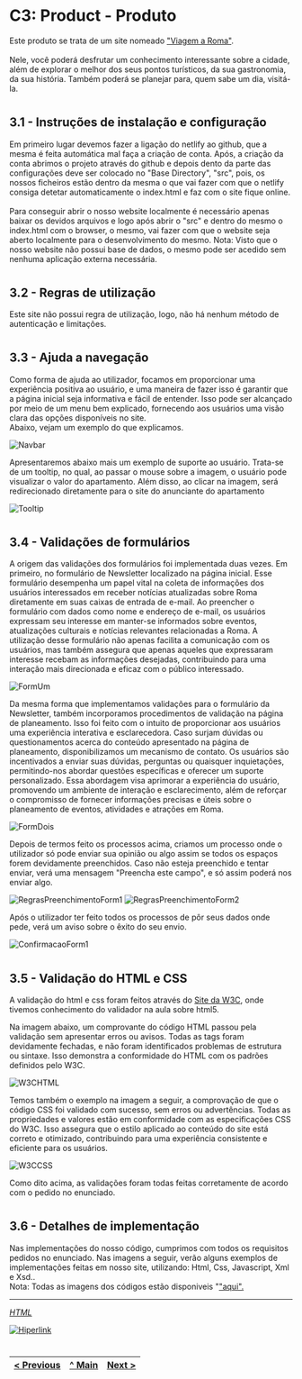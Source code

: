 # C3: Product - Produto

Este produto se trata de um site nomeado <a href="https://tiwm23tig05.netlify.app">"Viagem a Roma"</a>.<br>
<br>
 Nele, você poderá desfrutar um conhecimento interessante sobre a cidade, além de explorar o melhor dos seus pontos turísticos, da sua gastronomia, da sua história. Também poderá se planejar para, quem sabe um dia, visitá-la. 

#

## 3.1 - Instruções de instalação e configuração

Em primeiro lugar devemos fazer a ligação do netlify ao github, que a mesma é feita automática mal faça a criação de conta. Após, a criação da conta abrimos o projeto através do github e depois dento da parte das configurações deve ser colocado no "Base Directory", "src", pois, os nossos ficheiros estão dentro da mesma o que vai fazer com que o netlify consiga detetar automaticamente o index.html e faz com o site fique online.<br>
<br>
Para conseguir abrir o nosso website localmente é necessário apenas baixar os devidos arquivos e logo após abrir o "src" e dentro do mesmo o index.html com o browser, o mesmo, vai fazer com que o website seja aberto localmente para o desenvolvimento do mesmo. Nota: Visto que o nosso website não possui base de dados, o mesmo pode ser acedido sem nenhuma aplicação externa necessária. 

#

## 3.2 - Regras de utilização

Este site não possui regra de utilização, logo, não há nenhum método de autenticação e limitações.

#

## 3.3 - Ajuda a navegação

Como forma de ajuda ao utilizador, focamos em proporcionar uma experiência positiva ao usuário, e uma maneira de fazer isso é garantir que a página inicial seja informativa e fácil de entender. Isso pode ser alcançado por meio de um menu bem explicado, fornecendo aos usuários uma visão clara das opções disponíveis no site.<br>
Abaixo, vejam um exemplo do que explicamos.

<img alt="Navbar" src="https://github.com/tiwm23tig05/tiwm23tig05/blob/main/doc/Imagens/NavBar.png">

Apresentaremos abaixo mais um exemplo de suporte ao usuário. Trata-se de um tooltip, no qual, ao passar o mouse sobre a imagem, o usuário pode visualizar o valor do apartamento. Além disso, ao clicar na imagem, será redirecionado diretamente para o site do anunciante do apartamento

<img alt="Tooltip" src="https://github.com/tiwm23tig05/tiwm23tig05/blob/main/doc/Imagens/ToolTip.png">

#

## 3.4 - Validações de formulários

A origem das validações dos formulários foi implementada duas vezes. Em primeiro, no formulário de Newsletter localizado na página inicial. Esse formulário desempenha um papel vital na coleta de informações dos usuários interessados em receber notícias atualizadas sobre Roma diretamente em suas caixas de entrada de e-mail. Ao preencher o formulário com dados como nome e endereço de e-mail, os usuários expressam seu interesse em manter-se informados sobre eventos, atualizações culturais e notícias relevantes relacionadas a Roma. A utilização desse formulário não apenas facilita a comunicação com os usuários, mas também assegura que apenas aqueles que expressaram interesse recebam as informações desejadas, contribuindo para uma interação mais direcionada e eficaz com o público interessado.

<img alt="FormUm" src="https://github.com/tiwm23tig05/tiwm23tig05/blob/main/doc/Imagens/FormUm.png">

Da mesma forma que implementamos validações para o formulário da Newsletter, também incorporamos procedimentos de validação na página de planeamento. Isso foi feito com o intuito de proporcionar aos usuários uma experiência interativa e esclarecedora. Caso surjam dúvidas ou questionamentos acerca do conteúdo apresentado na página de planeamento, disponibilizamos um mecanismo de contato. Os usuários são incentivados a enviar suas dúvidas, perguntas ou quaisquer inquietações, permitindo-nos abordar questões específicas e oferecer um suporte personalizado. Essa abordagem visa aprimorar a experiência do usuário, promovendo um ambiente de interação e esclarecimento, além de reforçar o compromisso de fornecer informações precisas e úteis sobre o planeamento de eventos, atividades e atrações em Roma.

<img alt="FormDois" src="https://github.com/tiwm23tig05/tiwm23tig05/blob/main/doc/Imagens/FormDois.png">

Depois de termos feito os processos acima, criamos um processo onde o utilizador só pode enviar sua opinião ou algo assim se todos os espaços forem devidamente preenchidos. Caso não esteja preenchido e tentar enviar, verá uma mensagem "Preencha este campo", e só assim poderá nos enviar algo.

<img alt="RegrasPreenchimentoForm1" src="https://github.com/tiwm23tig05/tiwm23tig05/blob/main/doc/Imagens/RegrasPreenchimentoForm1.png">
<img alt="RegrasPreenchimentoForm2" src="https://github.com/tiwm23tig05/tiwm23tig05/blob/main/doc/Imagens/RegrasPreenchimentoForm2.png">


Após o utilizador ter feito todos os processos de pôr seus dados onde pede, verá um aviso sobre o êxito do seu envio.

<img alt="ConfirmacaoForm1" src="https://github.com/tiwm23tig05/tiwm23tig05/blob/main/doc/Imagens/ConfirmaçãoFormUm.png">

#

## 3.5 - Validação do HTML e CSS

A validação do html e css foram feitos através do <a href="https://www.w3.org/developers/tools/">Site da W3C</a>, onde tivemos conhecimento do validador na aula sobre html5.

Na imagem abaixo, um comprovante do código HTML passou pela validação sem apresentar erros ou avisos. Todas as tags foram devidamente fechadas, e não foram identificados problemas de estrutura ou sintaxe. Isso demonstra a conformidade do HTML com os padrões definidos pelo W3C.

<img alt="W3CHTML" src="https://github.com/tiwm23tig05/tiwm23tig05/blob/main/doc/Imagens/W3CHTML.png">

Temos também o exemplo na imagem a seguir, a comprovação de que o código CSS foi validado com sucesso, sem erros ou advertências. Todas as propriedades e valores estão em conformidade com as especificações CSS do W3C. Isso assegura que o estilo aplicado ao conteúdo do site está correto e otimizado, contribuindo para uma experiência consistente e eficiente para os usuários.

<img alt="W3CCSS" src="https://github.com/tiwm23tig05/tiwm23tig05/blob/main/doc/Imagens/W3CCSS.png">

Como dito acima, as validações foram todas feitas corretamente de acordo com o pedido no enunciado.

#

## 3.6 - Detalhes de implementação

Nas implementações do nosso código, cumprimos com todos os requisitos pedidos no enunciado. Nas imagens a seguir, verão alguns exemplos de implementações feitas em nosso site, utilizando: Html, Css, Javascript, Xml e Xsd..<br>
Nota: Todas as imagens dos códigos estão disponiveis "<a href="https://tiwm23tig05.netlify.app">"aqui".

---

*HTML*

<img alt="Hiperlink" src="https://github.com/tiwm23tig05/tiwm23tig05/blob/main/doc/Imagens/html8.png">

#

< Previous | [^ Main](../../../) | [Next >](c4.md)
:--- | :---: | ---: 





